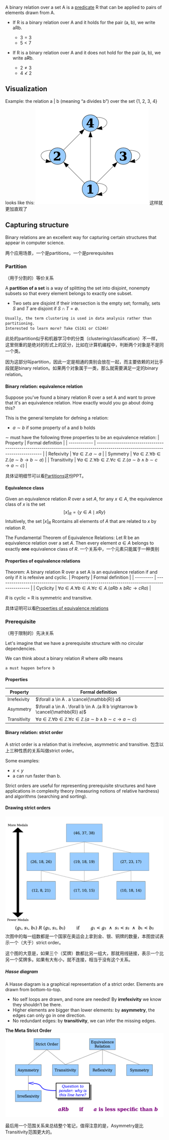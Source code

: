 
A binary relation over a set A is a [predicate](1_Philosophy/Logic/Systems%20of%20logic/Formal%20Logic/Classical%20Logic/First-order%20logic/Predicate.md) R that can be applied to pairs of elements drawn from A.

- If R is a binary relation over A and it holds for the pair (a, b), we write aRb.
	- $3=3$
	- $5<7$

- If R is a binary relation over A and it does not hold for the pair (a, b), we write aR̸b.
	- $2 \ne 3$
	- $4 \nless 2$

## Visualization

Example: the relation a | b (meaning “a divides b”) over the set {1, 2, 3, 4} looks like this:
![Visualizing relations](Resources/2.%20Mathematics/4.%20Discrete%20mathematics/Order%20theory/Key%20concepts/Visualizing%20relations.png)
这样就更加直观了

## Capturing structure

Binary relations are an excellent way for capturing certain structures that appear in computer science.

两个应用场景，一个是partitions，一个是prerequisites

### Partition
（用于分割的）等价关系

A **partition of a set** is a way of splitting the set into disjoint, nonempty subsets so that every element belongs to exactly one subset.
- Two sets are disjoint if their intersection is the empty set; formally, sets $S$ and $T$ are disjoint if $S\cap T = \emptyset$.

```
Usually, the term clustering is used in data analysis rather than partitioning.
Interested to learn more? Take CS161 or CS246!
```
此处的partition似乎和机器学习中的分类（clustering/classification）不一样，这里侧重的是绝对的形式上的区分，比如在计算机编程中，判断两个对象是不是同一个类。

因为这部分叫partition，因此一定是相通的类别会放在一起，而主要依赖的对比手段就是binary relation。如果两个对象属于一类，那么就需要满足一定的binary relation。

#### Binary relation: equivalence relation

Suppose you've found a binary relation R over a set A and want to prove that it's an equivalence relation.
How exactly would you go about doing this?

This is the general template for defning a relation:
- $a \sim b$ if some property of a and b holds

$\sim$ must have the following three properties to be an equivalence relation:
| Property     | Formal definition                                                                                                                 |
| ------------ | --------------------------------------------------------------------------------------------------------------------------------- |
| Refexivity   | $∀a ∈ ℤ. a \sim a$                                                                                                                |
| Symmetry     | $\forall a \in \mathbb{Z} . \forall b \in \mathbb{Z} .(a \sim b \rightarrow b \sim a)$                                            |
| Transitivity | $\forall a \in \mathbb{Z} . \forall b \in \mathbb{Z} . \forall c \in \mathbb{Z} .(a \sim b \wedge b \sim c \rightarrow a \sim c)$ | 

具体证明细节可以看[Partitions](Resources/2.%20Mathematics/4.%20Discrete%20mathematics/Order%20theory/Key%20concepts/Partitions.pdf)这份PPT。

#### Equivalence class

Given an equivalence relation $R$ over a set $A$, for any $x \in A$, the equivalence class of $x$ is the set
$$[x]_{R}=\{y \in A \mid x R y\}$$
Intuitively, the set $[x]_{R}$ Rcontains all elements of $A$ that are related to $x$ by relation $R$.

The Fundamental Theorem of Equivalence Relations: Let R be an equivalence relation over a set $A$. Then every element $a \in A$ belongs to exactly **one** equivalence class of $R$.
一个关系中，一个元素只能属于一种类别

#### Properties of equivalence relations

Theorem: A binary relation R over a set A is an equivalence relation if and only if it is refexive and cyclic.
| Property  | Formal definition                                                                             |
| --------- | --------------------------------------------------------------------------------------------- |
| Cyclicity | $\forall a \in A . \forall b \in A . \forall c \in A .(a R b \wedge b R c \rightarrow c R a)$ | 

$R$ is cyclic = R is symmetric and transitive.

具体证明可以看[Properties of equivalence relations](Resources/2.%20Mathematics/4.%20Discrete%20mathematics/Order%20theory/Key%20concepts/Properties%20of%20equivalence%20relations.pdf)

### Prerequisite
（用于限制的）先决关系

Let's imagine that we have a prerequisite structure with no circular dependencies.

We can think about a binary relation $R$ where $aRb$ means
```
a must happen before b
```

#### Properties

| Property     | Formal definition                                                                                                                 |
| ------------ | --------------------------------------------------------------------------------------------------------------------------------- |
| Irrefexivity | $\forall a \in A . a \cancel{\mathbb{R}} a$                                                                                       |
| Asymmetry    | $\forall a \in A . \forall b \in A .(a R b \rightarrow b \cancel{\mathbb{R}} a)$                                                  | 
| Transitivity | $\forall a \in \mathbb{Z} . \forall b \in \mathbb{Z} . \forall c \in \mathbb{Z} .(a \sim b \wedge b \sim c \rightarrow a \sim c)$ |

#### Binary relation: strict order

A strict order is a relation that is irrefexive, asymmetric and transitive.
包含以上三种性质的关系叫做strict order。

Some examples:
- $x < y$
- a can run faster than b.

Strict orders are useful for representing prerequisite structures and have applications in complexity theory (measuring notions of relative hardness) and algorithms (searching and sorting).

#### Drawing strict orders

![600](Resources/2.%20Mathematics/4.%20Discrete%20mathematics/Order%20theory/Key%20concepts/Hasse%20diagram.png)
次图中的每一组数都是一个国家在奥运会上拿到金、银、铜牌的数量，本图尝试表示一个（大于）strict order。

这个图的大意是，如果三个（奖牌）数都比另一组大，那就用线链接，表示一个比另一个奖牌多。如果有大有小，就不连接，相当于没有这个关系。

##### Hasse diagram

A Hasse diagram is a graphical representation of a strict order.
Elements are drawn from bottom-to-top.

- No self loops are drawn, and none are needed! By **irrefexivity** we know they shouldn’t be there.
- Higher elements are bigger than lower elements: by **asymmetry**, the edges can only go in one direction.
- No redundant edges: by **transitivity**, we can infer the missing edges.

**The Meta Strict Order**
![The meta strict order](Resources/2.%20Mathematics/4.%20Discrete%20mathematics/Order%20theory/Key%20concepts/The%20meta%20strict%20order.png)

最后用一个范围关系来总结整个笔记，值得注意的是，Asymmetry是比Transitivity范围更大的。